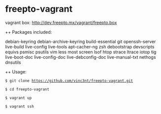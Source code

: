 freepto-vagrant
===============

vagrant box: http://dev.freepto.mx/vagrant/freepto.box

++ Packages included:

debian-keyring
debian-archive-keyring
build-essential
git
openssh-server
live-build
live-config
live-tools
apt-cacher-ng
zsh
debootstrap
devscripts
equivs
psmisc
psutils
vim
less
most
screen
lsof
htop
strace
ltrace
iotop
tig
live-boot-doc
live-config-doc
live-debconfig-doc
live-manual-txt
nethogs
dnsutils

++ Usage:

<code>$ git clone https://github.com/vinc3nt/freepto-vagrant.git</code>

<code>$ cd freepto-vagrant</code>

<code>$ vagrant up</code>

<code>$ vagrant ssh</code>
